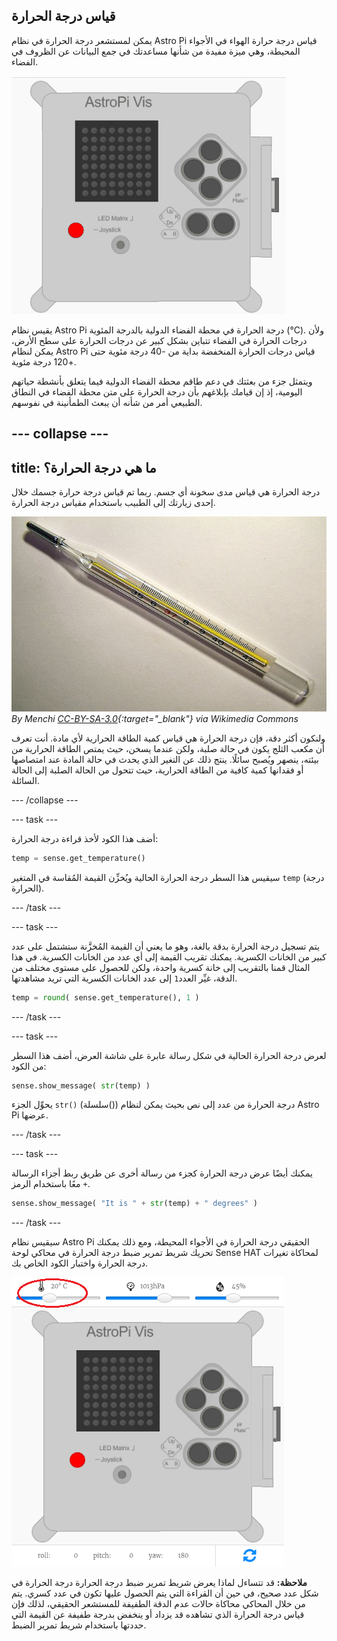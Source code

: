 ## قياس درجة الحرارة

يمكن لمستشعر درجة الحرارة في نظام Astro Pi قياس درجة حرارة الهواء في الأجواء المحيطة، وهي ميزة مفيدة من شأنها مساعدتك في جمع البيانات عن الظروف في الفضاء.

![رسالة درجة الحرارة](images/degrees-message.gif)

يقيس نظام Astro Pi درجة الحرارة في محطة الفضاء الدولية بالدرجة المئوية (&deg;C). ولأن درجات الحرارة في الفضاء تتباين بشكل كبير عن درجات الحرارة على سطح الأرض، يمكن لنظام Astro Pi قياس درجات الحرارة المنخفضة بداية من -40 درجة مئوية حتى +120 درجة مئوية.

ويتمثل جزء من بعثتك في دعم طاقم محطة الفضاء الدولية فيما يتعلق بأنشطة حياتهم اليومية، إذ إن قيامك بإبلاغهم بأن درجة الحرارة على متن محطة الفضاء في النطاق الطبيعي أمر من شأنه أن يبعث الطمأنينة في نفوسهم.

## \--- collapse \---

## title: ما هي درجة الحرارة؟

درجة الحرارة هي قياس مدى سخونة أي جسم. ربما تم قياس درجة حرارة جسمك خلال إحدى زيارتك إلى الطبيب باستخدام مقياس درجة الحرارة.

![مقياس درجة الحرارة](images/thermometer.JPG) *By Menchi [CC-BY-SA-3.0](http://creativecommons.org/licenses/by-sa/3.0/){:target="_blank"} via Wikimedia Commons*

ولنكون أكثر دقة، فإن درجة الحرارة هي قياس كمية الطاقة الحرارية لأي مادة. أنت تعرف أن مكعب الثلج يكون في حالة صلبة، ولكن عندما يسخن، حيث يمتص الطاقة الحرارية من بيئته، ينصهر ويُصبح سائلًا. ينتج ذلك عن التغير الذي يحدث في حالة المادة عند امتصاصها أو فقدانها كمية كافية من الطاقة الحرارية، حيث تتحول من الحالة الصلبة إلى الحالة السائلة.

\--- /collapse \---

\--- task \---

أضف هذا الكود لأخذ قراءة درجة الحرارة:

```python
temp = sense.get_temperature()
```

سيقيس هذا السطر درجة الحرارة الحالية ويُخزِّن القيمة المُقاسة في المتغير `temp` (درجة الحرارة).

\--- /task \---

\--- task \---

يتم تسجيل درجة الحرارة بدقة بالغة، وهو ما يعني أن القيمة المُخزَّنة ستشتمل على عدد كبير من الخانات الكسرية. يمكنك تقريب القيمة إلى أي عدد من الخانات الكسرية. في هذا المثال قمنا بالتقريب إلى خانة كسرية واحدة، ولكن للحصول على مستوى مختلف من الدقة، غيِّر العدد`1` إلى عدد الخانات الكسرية التي تريد مشاهدتها.

```python
temp = round( sense.get_temperature(), 1 )
```

\--- /task \---

\--- task \---

لعرض درجة الحرارة الحالية في شكل رسالة عابرة على شاشة العرض، أضف هذا السطر من الكود:

```python
sense.show_message( str(temp) )
```

يحوِّل الجزء `str()` (سلسلة()) درجة الحرارة من عدد إلى نص بحيث يمكن لنظام Astro Pi عرضها.

\--- /task \---

\--- task \---

يمكنك أيضًا عرض درجة الحرارة كجزء من رسالة أخرى عن طريق ربط أجزاء الرسالة معًا باستخدام الرمز `+`.

```python
sense.show_message( "It is " + str(temp) + " degrees" )
```

\--- /task \---

سيقيس نظام Astro Pi الحقيقي درجة الحرارة في الأجواء المحيطة، ومع ذلك يمكنك تحريك شريط تمرير ضبط درجة الحرارة في محاكي لوحة Sense HAT لمحاكاة تغيرات درجة الحرارة واختبار الكود الخاص بك.

![شريط تمرير ضبط درجة الحرارة](images/temperature-slider.png)

**ملاحظة:** قد تتساءل لماذا يعرض شريط تمرير ضبط درجة الحرارة درجة الحرارة في شكل عدد صحيح، في حين أن القراءة التي يتم الحصول عليها تكون في عدد كسري. يتم من خلال المحاكي محاكاة حالات عدم الدقة الطفيفة للمستشعر الحقيقي، لذلك فإن قياس درجة الحرارة الذي تشاهده قد يزداد أو ينخفض بدرجة طفيفة عن القيمة التي حددتها باستخدام شريط تمرير الضبط.